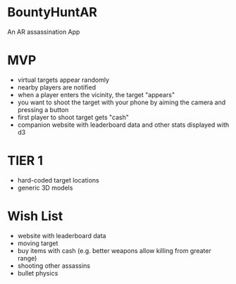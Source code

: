 # BountyHuntAR
An AR assassination App

# MVP
- virtual targets appear randomly
- nearby players are notified
- when a player enters the vicinity, the target "appears"
- you want to shoot the target with your phone by aiming the camera and pressing a button
- first player to shoot target gets "cash"
- companion website with leaderboard data and other stats displayed with d3

# TIER 1
- hard-coded target locations
- generic 3D models

# Wish List
- website with leaderboard data
- moving target
- buy items with cash (e.g. better weapons allow killing from greater range)
- shooting other assassins
- bullet physics
